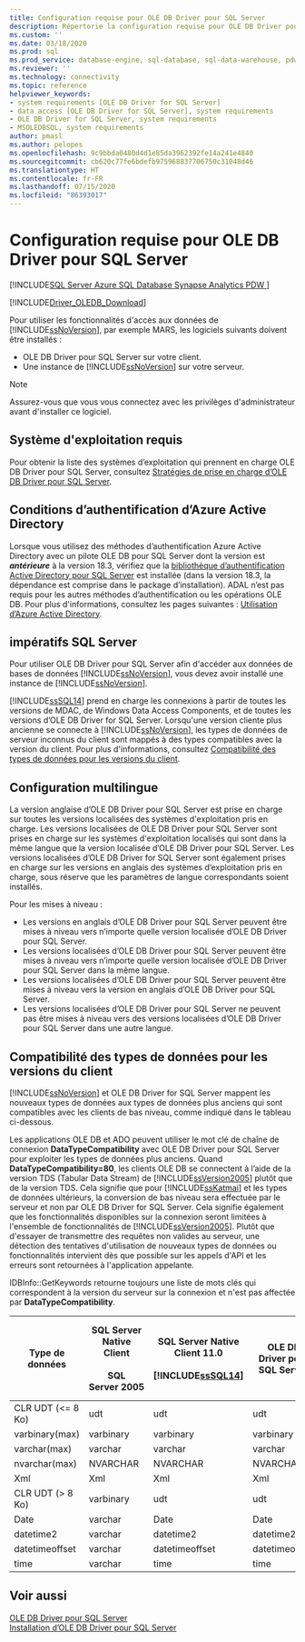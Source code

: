 ```yaml
---
title: Configuration requise pour OLE DB Driver pour SQL Server
description: Répertorie la configuration requise pour OLE DB Driver pour SQL Server.
ms.custom: ''
ms.date: 03/18/2020
ms.prod: sql
ms.prod_service: database-engine, sql-database, sql-data-warehouse, pdw
ms.reviewer: ''
ms.technology: connectivity
ms.topic: reference
helpviewer_keywords:
- system requirements [OLE DB Driver for SQL Server]
- data access [OLE DB Driver for SQL Server], system requirements
- OLE DB Driver for SQL Server, system requirements
- MSOLEDBSQL, system requirements
author: pmasl
ms.author: pelopes
ms.openlocfilehash: 9c9bbda0480d4d1e85da3962392fe14a241e4840
ms.sourcegitcommit: cb620c77fe6bdefb975968837706750c31048d46
ms.translationtype: HT
ms.contentlocale: fr-FR
ms.lasthandoff: 07/15/2020
ms.locfileid: "86393017"
---
```

# <a name="system-requirements-for-ole-db-driver-for-sql-server"></a>Configuration requise pour OLE DB Driver pour SQL Server

[!INCLUDE[SQL Server Azure SQL Database Synapse Analytics PDW ](../../includes/applies-to-version/sql-asdb-asdbmi-asa-pdw.md)]

[!INCLUDE[Driver_OLEDB_Download](../../includes/driver_oledb_download.md)]

Pour utiliser les fonctionnalités d'accès aux données de [!INCLUDE[ssNoVersion](../../includes/ssnoversion-md.md)], par exemple MARS, les logiciels suivants doivent être installés :  

* OLE DB Driver pour SQL Server sur votre client.  
* Une instance de [!INCLUDE[ssNoVersion](../../includes/ssnoversion-md.md)] sur votre serveur.

> [!NOTE]  
> Assurez-vous que vous vous connectez avec les privilèges d'administrateur avant d'installer ce logiciel.  

## <a name="operating-system-requirements"></a>Système d'exploitation requis  

Pour obtenir la liste des systèmes d’exploitation qui prennent en charge OLE DB Driver pour SQL Server, consultez [Stratégies de prise en charge d’OLE DB Driver pour SQL Server](../oledb/applications/support-policies-for-oledb-driver-for-sql-server.md).  

## <a name="azure-active-directory-authentication-requirements"></a>Conditions d’authentification d’Azure Active Directory  

Lorsque vous utilisez des méthodes d’authentification Azure Active Directory avec un pilote OLE DB pour SQL Server dont la version est ***antérieure*** à la version 18.3, vérifiez que la [bibliothèque d’authentification Active Directory pour SQL Server](https://go.microsoft.com/fwlink/?LinkID=513072) est installée (dans la version 18.3, la dépendance est comprise dans le package d’installation). ADAL n’est pas requis pour les autres méthodes d’authentification ou les opérations OLE DB. Pour plus d'informations, consultez les pages suivantes : [Utilisation d’Azure Active Directory](features/using-azure-active-directory.md).

## <a name="sql-server-requirements"></a>impératifs SQL Server  

Pour utiliser OLE DB Driver pour SQL Server afin d'accéder aux données de bases de données [!INCLUDE[ssNoVersion](../../includes/ssnoversion-md.md)], vous devez avoir installé une instance de [!INCLUDE[ssNoVersion](../../includes/ssnoversion-md.md)].  

[!INCLUDE[ssSQL14](../../includes/sssql14-md.md)] prend en charge les connexions à partir de toutes les versions de MDAC, de Windows Data Access Components, et de toutes les versions d’OLE DB Driver for SQL Server. Lorsqu'une version cliente plus ancienne se connecte à [!INCLUDE[ssNoVersion](../../includes/ssnoversion-md.md)], les types de données de serveur inconnus du client sont mappés à des types compatibles avec la version du client. Pour plus d'informations, consultez [Compatibilité des types de données pour les versions du client](#data-type-compatibility-for-client-versions).  

## <a name="cross-language-requirements"></a>Configuration multilingue  

La version anglaise d’OLE DB Driver pour SQL Server est prise en charge sur toutes les versions localisées des systèmes d'exploitation pris en charge. Les versions localisées de OLE DB Driver pour SQL Server sont prises en charge sur les systèmes d'exploitation localisés qui sont dans la même langue que la version localisée d’OLE DB Driver pour SQL Server. Les versions localisées d’OLE DB Driver for SQL Server sont également prises en charge sur les versions en anglais des systèmes d’exploitation pris en charge, sous réserve que les paramètres de langue correspondants soient installés.  

Pour les mises à niveau :  

* Les versions en anglais d’OLE DB Driver pour SQL Server peuvent être mises à niveau vers n’importe quelle version localisée d’OLE DB Driver pour SQL Server.  
* Les versions localisées d’OLE DB Driver pour SQL Server peuvent être mises à niveau vers n’importe quelle version localisée d’OLE DB Driver pour SQL Server dans la même langue.  
* Les versions localisées d’OLE DB Driver pour SQL Server peuvent être mises à niveau vers la version en anglais d’OLE DB Driver pour SQL Server.  
* Les versions localisées d’OLE DB Driver pour SQL Server ne peuvent pas être mises à niveau vers des versions localisées d’OLE DB Driver pour SQL Server dans une autre langue.  

## <a name="data-type-compatibility-for-client-versions"></a>Compatibilité des types de données pour les versions du client  

[!INCLUDE[ssNoVersion](../../includes/ssnoversion-md.md)] et OLE DB Driver for SQL Server mappent les nouveaux types de données aux types de données plus anciens qui sont compatibles avec les clients de bas niveau, comme indiqué dans le tableau ci-dessous.  

Les applications OLE DB et ADO peuvent utiliser le mot clé de chaîne de connexion **DataTypeCompatibility** avec OLE DB Driver pour SQL Server pour exploiter les types de données plus anciens. Quand **DataTypeCompatibility=80**, les clients OLE DB se connectent à l’aide de la version TDS (Tabular Data Stream) de [!INCLUDE[ssVersion2005](../../includes/ssversion2005-md.md)] plutôt que de la version TDS. Cela signifie que pour [!INCLUDE[ssKatmai](../../includes/sskatmai-md.md)] et les types de données ultérieurs, la conversion de bas niveau sera effectuée par le serveur et non par OLE DB Driver for SQL Server. Cela signifie également que les fonctionnalités disponibles sur la connexion seront limitées à l'ensemble de fonctionnalités de [!INCLUDE[ssVersion2005](../../includes/ssversion2005-md.md)]. Plutôt que d'essayer de transmettre des requêtes non valides au serveur, une détection des tentatives d'utilisation de nouveaux types de données ou fonctionnalités intervient dès que possible sur les appels d'API et les erreurs sont retournées à l'application appelante.  

IDBInfo::GetKeywords retourne toujours une liste de mots clés qui correspondent à la version du serveur sur la connexion et n'est pas affectée par **DataTypeCompatibility**.  

|Type de données|SQL Server Native Client<br /><br />SQL Server 2005|SQL Server Native Client 11.0<br /><br /> [!INCLUDE[ssSQL14](../../includes/sssql14-md.md)]|OLE DB Driver pour SQL Server|Windows Data Access Components, MDAC et<br /><br /> applications OLE DB Driver pour SQL Server avec DataTypeCompatibility=80|  
|---------------|--------------------------------------------------|-------------------------------------------------------------|-------------------------------------------------------------|-------------------------------------------------------------------------------------------------------------------------------|  
|CLR UDT (\<= 8 Ko)|udt|udt|udt|Varbinary|  
|varbinary(max)|varbinary|varbinary|varbinary|Image|  
|varchar(max)|varchar|varchar|varchar|Texte|  
|nvarchar(max)|NVARCHAR|NVARCHAR|NVARCHAR|Ntext|  
|Xml|Xml|Xml|Xml|Ntext|  
|CLR UDT (> 8 Ko)|varbinary|udt|udt|Image|  
|Date|varchar|Date|Date|Varchar|  
|datetime2|varchar|datetime2|datetime2|Varchar|  
|datetimeoffset|varchar|datetimeoffset|datetimeoffset|Varchar|  
|time|varchar|time|time|Varchar|  

## <a name="see-also"></a>Voir aussi  

[OLE DB Driver pour SQL Server](../oledb/oledb-driver-for-sql-server.md)  
[Installation d’OLE DB Driver pour SQL Server](../oledb/applications/installing-oledb-driver-for-sql-server.md)  
